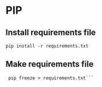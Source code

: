 # PIP

## Install requirements file

```shell
pip install -r requirements.txt
```

## Make requirements file

````shell
 pip freeze > requirements.txt```

````
